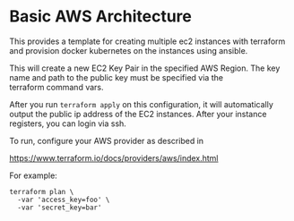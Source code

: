 # Basic AWS Architecture

This provides a template for creating multiple ec2 instances with
 terraform and provision docker kubernetes on the instances using ansible.

This will create a new EC2 Key Pair in the specified AWS Region. 
The key name and path to the public key must be specified via the  
terraform command vars.

After you run `terraform apply` on this configuration, it will
automatically output the public ip address of the EC2 instances. After your instance
registers, you can login via ssh.

To run, configure your AWS provider as described in 

https://www.terraform.io/docs/providers/aws/index.html

For example:

```
terraform plan \
  -var 'access_key=foo' \
  -var 'secret_key=bar'
```
